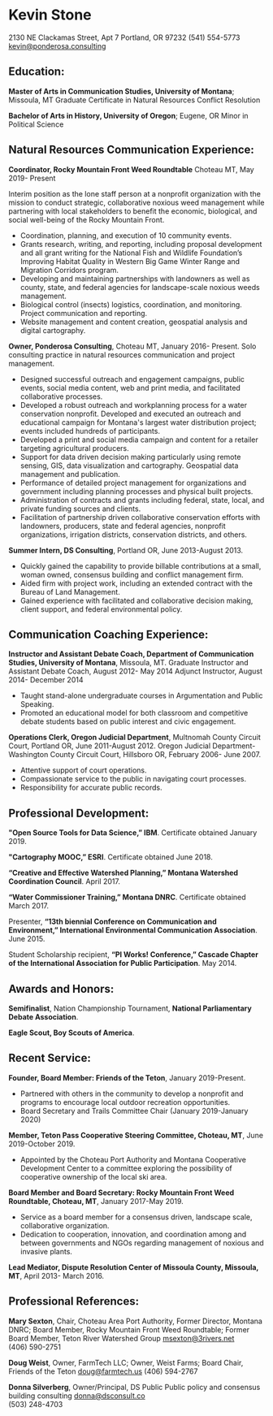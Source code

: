 
# Kevin Stone
2130 NE Clackamas Street, Apt 7
Portland, OR 97232
(541) 554-5773
[kevin@ponderosa.consulting](mailto:Kevin@Ponderosa.Consulting)
## Education:
**Master of Arts in Communication Studies,
University of Montana**; Missoula, MT
Graduate Certificate in Natural Resources Conflict Resolution

**Bachelor of Arts in History,
University of Oregon**; Eugene, OR
Minor in Political Science

## Natural Resources Communication Experience:
**Coordinator, Rocky Mountain Front Weed Roundtable**
Choteau MT, May 2019- Present

Interim position as the lone staff person at a nonprofit organization with  the mission to conduct strategic, collaborative noxious weed management while partnering with local stakeholders to benefit the economic, biological, and social well-being of the Rocky Mountain Front.

- Coordination, planning, and execution of 10 community events.
- Grants research, writing, and reporting, including proposal development and all grant writing for the National Fish and Wildlife Foundation’s Improving Habitat Quality in Western Big Game Winter Range and Migration Corridors program. 
- Developing and maintaining partnerships with landowners as well as county, state, and federal agencies for landscape-scale noxious weeds management. 
- Biological control (insects) logistics, coordination, and monitoring. Project communication and reporting.
- Website management and content creation, geospatial analysis and digital cartography. 

**Owner, Ponderosa Consulting**,
Choteau MT, January 2016- Present.
Solo consulting practice in natural resources communication and project management.
- Designed successful outreach and engagement campaigns, public events, social media content, web and print media, and facilitated collaborative processes. 
- Developed a robust outreach and workplanning process for a water conservation nonprofit. Developed and executed an outreach and educational campaign for Montana's largest water distribution project; events included hundreds of participants. 
- Developed a print and social media campaign and content for a retailer targeting agricultural producers.
- Support for data driven decision making particularly using remote sensing, GIS, data visualization and cartography.  Geospatial data management and publication.
- Performance of detailed project management for organizations and government including planning processes and physical built projects.
- Administration of contracts and grants including federal, state, local, and private funding sources and clients.
- Facilitation of partnership driven collaborative conservation efforts with landowners, producers, state and federal agencies, nonprofit organizations, irrigation districts, conservation districts, and others. 

**Summer Intern, DS Consulting**,
Portland OR, June 2013-August 2013.
- Quickly gained the capability to provide billable contributions at a small, woman owned, consensus building and conflict management firm.
- Aided firm with project work, including an extended contract with the Bureau of Land Management.
- Gained experience with facilitated and collaborative decision making, client support, and federal environmental policy.

## Communication Coaching Experience:
**Instructor and Assistant Debate Coach, 
Department of Communication Studies, University of Montana**, Missoula, MT.
Graduate Instructor and Assistant Debate Coach, August 2012- May 2014
Adjunct Instructor, August 2014- December 2014
- Taught stand-alone undergraduate courses in Argumentation and Public Speaking.
- Promoted an educational model for both classroom and competitive debate students based on public interest and civic engagement.

**Operations Clerk, Oregon Judicial Department**,
Multnomah County Circuit Court, Portland OR, June 2011-August 2012.
Oregon Judicial Department- Washington County Circuit Court, Hillsboro OR, February 2006- June 2007.
- Attentive support of court operations.
- Compassionate service to the public in navigating court processes.
- Responsibility for accurate public records.

## Professional Development:

**"Open Source Tools for Data Science,”  IBM**. Certificate obtained January 2019.

**"Cartography MOOC,”  ESRI**. Certificate obtained June 2018.

**“Creative and Effective Watershed Planning,” Montana Watershed Coordination Council**. April 2017.

**“Water Commissioner Training,” Montana DNRC**. Certificate obtained March 2017.

Presenter, **“13th biennial Conference on Communication and Environment,” International Environmental Communication Association**. June 2015.

Student Scholarship recipient, **“PI Works! Conference,” Cascade Chapter of the International Association for Public Participation**. May 2014.

## Awards and Honors:
**Semifinalist**, Nation Championship Tournament, **National Parliamentary Debate Association**. 

**Eagle Scout, Boy Scouts of America**. 


## Recent Service:
**Founder, Board Member: Friends of the Teton**,
January 2019-Present.
- Partnered with others in the community to develop a nonprofit and programs to encourage local outdoor recreation opportunities.
- Board Secretary and Trails Committee Chair (January 2019-January 2020)

**Member, Teton Pass Cooperative Steering Committee, Choteau, MT**,
June 2019-October 2019.
- Appointed by the Choteau Port Authority and Montana Cooperative Development Center to a committee exploring the possibility of cooperative ownership of the local ski area.

**Board Member and Board Secretary: Rocky Mountain Front Weed Roundtable, Choteau, MT**,
January 2017-May 2019.
- Service as a board member for a consensus driven, landscape scale, collaborative organization.
-  Dedication to cooperation, innovation, and coordination among and between governments and NGOs regarding management of noxious and invasive plants.

**Lead Mediator, Dispute Resolution Center of Missoula County, Missoula, MT**, 
April 2013- March 2016.

## Professional References:
**Mary Sexton**, Chair, Choteau Area Port Authority, Former Director, Montana DNRC; Board Member, Rocky Mountain Front Weed Roundtable; Former Board Member, Teton River Watershed Group 
msexton@3rivers.net  
(406) 590-2751 

**Doug Weist**, Owner, FarmTech LLC; Owner, Weist Farms; Board Chair, Friends of the Teton
doug@farmtech.us
(406) 594-2767

**Donna **Silverberg****, Owner/Principal, DS Public Public policy and consensus building consulting
donna@dsconsult.co  
(503) 248-4703

 
<!--stackedit_data:
eyJoaXN0b3J5IjpbLTE2MTA5NDcxNCw1MzQzNzAzMzUsMjAwMD
U3NDk1MiwxNzc5Njc4MDE2LDExMzU3MTE5MDUsODAwMTE1NDUs
MTMwMTY3MjkzMCwxNjUzOTc0MDA0XX0=
-->